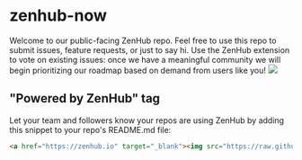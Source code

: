 zenhub-now
==========

Welcome to our public-facing ZenHub repo. Feel free to use this repo to submit issues, feature requests, or just to say hi. Use the ZenHub extension to vote on existing issues: once we have a meaningful community we will begin prioritizing our roadmap based on demand from users like you!
<a href="https://zenhub.io" target="_blank"><img src="https://raw.github.com/axiomzen/zenhub-now/master/powered-by-zenhub-720.png"/></a>

## "Powered by ZenHub" tag

Let your team and followers know your repos are using ZenHub by adding this snippet to your repo's README.md file:

```html
<a href="https://zenhub.io" target="_blank"><img src="https://raw.github.com/axiomzen/zenhub-now/master/powered-by-zenhub-720.png" alt="Powered by ZenHub"/></a>
```
